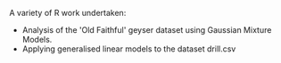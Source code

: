 A variety of R work undertaken:

- Analysis of the 'Old Faithful' geyser dataset using Gaussian Mixture Models.
- Applying generalised linear models to the dataset drill.csv
